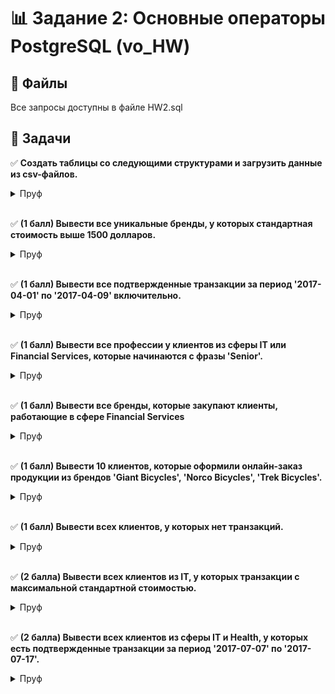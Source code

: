 # 📊 Задание 2: Основные операторы PostgreSQL (vo_HW)

## 📝 Файлы

Все запросы доступны в файле HW2.sql

## 📂 Задачи

✅ 
**Создать таблицы со следующими структурами и загрузить данные из csv-файлов.**

<details>
  <summary>Пруф</summary>
  
  ![Структура](image.png)
  
  ![Customer](image-1.png)

  ![Transaction](image-2.png)
  
</details>

<br>

✅ 
**(1 балл) Вывести все уникальные бренды, у которых стандартная стоимость выше 1500 долларов.**

<details>
  <summary>Пруф</summary>

  ![alt text](image-3.png)

</details>

<br>

✅ 
**(1 балл) Вывести все подтвержденные транзакции за период '2017-04-01' по '2017-04-09' включительно.**

<details>
  <summary>Пруф</summary>
  
  ![alt text](image-4.png)

</details>

<br>

✅ 
**(1 балл) Вывести все профессии у клиентов из сферы IT или Financial Services, которые начинаются с фразы 'Senior'.**

<details>
  <summary>Пруф</summary>
  
![alt text](image-5.png)

</details>

<br>

✅ 
**(1 балл) Вывести все бренды, которые закупают клиенты, работающие в сфере Financial Services**

<details>
  <summary>Пруф</summary>
  
![alt text](image-6.png)

</details>

<br>

✅ 
**(1 балл) Вывести 10 клиентов, которые оформили онлайн-заказ продукции из брендов 'Giant Bicycles', 'Norco Bicycles', 'Trek Bicycles'.**

<details>
  <summary>Пруф</summary>
  
![alt text](image-7.png)

</details>

<br>

✅ 
**(1 балл) Вывести всех клиентов, у которых нет транзакций.**

<details>
  <summary>Пруф</summary>
  
![alt text](image-8.png)

</details>

<br>

✅ 
**(2 балла) Вывести всех клиентов из IT, у которых транзакции с максимальной стандартной стоимостью.**

<details>
  <summary>Пруф</summary>
  
![alt text](image-9.png)

</details>

<br>

✅ 
**(2 балла) Вывести всех клиентов из сферы IT и Health, у которых есть подтвержденные транзакции за период '2017-07-07' по '2017-07-17'.**

<details>
  <summary>Пруф</summary>
  
![alt text](image-10.png)

</details>

<br>

